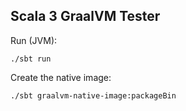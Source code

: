 Scala 3 GraalVM Tester
----------------------

Run (JVM):
```
./sbt run
```

Create the native image:
```
./sbt graalvm-native-image:packageBin
```
